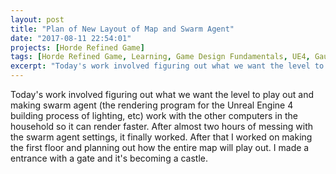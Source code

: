 ```yaml
---
layout: post
title: "Plan of New Layout of Map and Swarm Agent"
date: "2017-08-11 22:54:01"
projects: [Horde Refined Game]
tags: [Horde Refined Game, Learning, Game Design Fundamentals, UE4, Gauntlet, Super Mario 3D World, Level Design, Planning, Platformer, Research]
excerpt: "Today's work involved figuring out what we want the level to play out"
---
```


Today's work involved figuring out what we want the level to play out and making swarm agent (the rendering program for the Unreal Engine 4 building process of lighting, etc) work with the other computers in the household so it can render faster. After almost two hours of messing with the swarm agent settings, it finally worked. After that I worked on making the first floor and planning out how the entire map will play out. I made a entrance with a gate and it's becoming a castle.